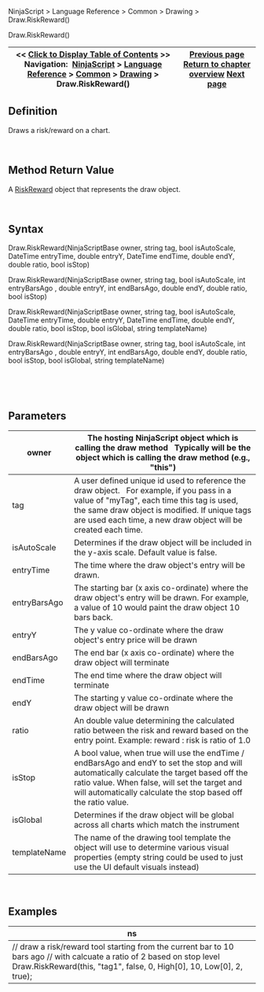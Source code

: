 ﻿


NinjaScript \> Language Reference \> Common \> Drawing \> Draw.RiskReward()






















Draw.RiskReward()







| \<\< [Click to Display Table of Contents](draw_riskreward.md) \>\> **Navigation:**     [NinjaScript](ninjascript.md) \> [Language Reference](language_reference_wip.md) \> [Common](common.md) \> [Drawing](drawing.md) \> Draw.RiskReward() | [Previous page](regressionchannel.md) [Return to chapter overview](drawing.md) [Next page](riskreward.md) |
| --- | --- |











## Definition


Draws a risk/reward on a chart.


 


## Method Return Value


A [RiskReward](riskreward.md) object that represents the draw object.


 


## Syntax


Draw.RiskReward(NinjaScriptBase owner, string tag, bool isAutoScale, DateTime entryTime, double entryY, DateTime endTime, double endY, double ratio, bool isStop)  

Draw.RiskReward(NinjaScriptBase owner, string tag, bool isAutoScale, int entryBarsAgo , double entryY, int endBarsAgo, double endY, double ratio, bool isStop)  

Draw.RiskReward(NinjaScriptBase owner, string tag, bool isAutoScale, DateTime entryTime, double entryY, DateTime endTime, double endY, double ratio, bool isStop, bool isGlobal, string templateName)  

Draw.RiskReward(NinjaScriptBase owner, string tag, bool isAutoScale, int entryBarsAgo , double entryY, int endBarsAgo, double endY, double ratio, bool isStop, bool isGlobal, string templateName)


 


 


## Parameters




| owner | The hosting NinjaScript object which is calling the draw method   Typically will be the object which is calling the draw method (e.g., "this") |
| --- | --- |
| tag | A user defined unique id used to reference the draw object.    For example, if you pass in a value of "myTag", each time this tag is used, the same draw object is modified. If unique tags are used each time, a new draw object will be created each time. |
| isAutoScale | Determines if the draw object will be included in the y\-axis scale. Default value is false. |
| entryTime | The time where the draw object's entry will be drawn. |
| entryBarsAgo | The starting bar (x axis co\-ordinate) where the draw object's entry will be drawn. For example, a value of 10 would paint the draw object 10 bars back. |
| entryY | The y value co\-ordinate where the draw object's entry price will be drawn |
| endBarsAgo | The end bar (x axis co\-ordinate) where the draw object will terminate |
| endTime | The end time where the draw object will terminate |
| endY | The starting y value co\-ordinate where the draw object will be drawn |
| ratio | An double value determining the calculated ratio between the risk and reward based on the entry point. Example: reward : risk is ratio of 1\.0 |
| isStop | A bool value, when true will use the endTime / endBarsAgo and endY to set the stop and will automatically calculate the target based off the ratio value. When false, will set the target and will automatically calculate the stop based off the ratio value. |
| isGlobal | Determines if the draw object will be global across all charts which match the instrument |
| templateName | The name of the drawing tool template the object will use to determine various visual properties (empty string could be used to just use the UI default visuals instead) |



 


## 


## Examples




| ns |
| --- |
| // draw a risk/reward tool starting from the current bar to 10 bars ago // with calcuate a ratio of 2 based on stop level Draw.RiskReward(this, "tag1", false, 0, High\[0], 10, Low\[0], 2, true); |









